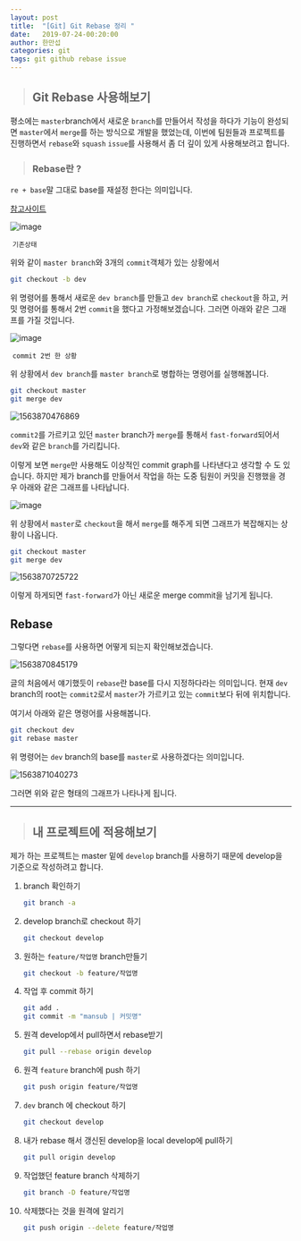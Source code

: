 ```yaml
---
layout: post
title:  "[Git] Git Rebase 정리 "
date:   2019-07-24-00:20:00
author: 한만섭
categories: git
tags: git github rebase issue 
---
```



> ##  Git Rebase 사용해보기 

평소에는 `master`branch에서 새로운 `branch`를 만들어서 작성을 하다가 기능이 완성되면 `master`에서 `merge`를 하는 방식으로 개발을 했었는데, 이번에 팀원들과 프로젝트를 진행하면서 `rebase`와 `squash` `issue`를 사용해서 좀 더 깊이 있게 사용해보려고 합니다.  



> ### Rebase란 ?

`re + base`말 그대로 base를 재설정 한다는 의미입니다.  

[참고사이트](<https://cyberx.tistory.com/96>)

![image](https://user-images.githubusercontent.com/46010705/61695458-7ad07380-ad6e-11e9-91b4-1bc15c52896c.png)

​																	`기존상태`

위와 같이 `master branch`와 3개의 `commit`객체가 있는 상황에서 

```bash
git checkout -b dev 
```

위 명령어를 통해서 새로운 `dev branch`를 만들고 `dev branch`로 `checkout`을 하고,  커밋 명령어를 통해서 2번 `commit`을 했다고 가정해보겠습니다. 그러면 아래와 같은 그래프를 가질 것입니다.  



![image](https://user-images.githubusercontent.com/46010705/61695738-01855080-ad6f-11e9-960b-47def2045d58.png)

​																	`commit 2번 한 상황 `



위 상황에서 `dev branch`를 `master branch`로 병합하는 명령어를 실행해봅니다.  

```bash
git checkout master
git merge dev
```

![1563870476869](C:\Users\multicampus\AppData\Roaming\Typora\typora-user-images\1563870476869.png)

`commit2`를 가르키고 있던 `master` branch가 `merge`를 통해서 `fast-forward`되어서 `dev`와 같은 `branch`를 가리킵니다.  



이렇게 보면 `merge`만 사용해도 이상적인 commit graph를 나타낸다고 생각할 수 도 있습니다. 하지만 제가 branch를 만들어서 작업을 하는 도중 팀원이 커밋을 진행했을 경우 아래와 같은 그래프를 나타납니다.  

![image](https://user-images.githubusercontent.com/46010705/61696080-a30ca200-ad6f-11e9-9c0b-aff969bbebac.png)

위 상황에서 `master`로 `checkout`을 해서 `merge`를 해주게 되면 그래프가 복잡해지는 상황이 나옵니다.  

```bash
git checkout master
git merge dev
```

![1563870725722](C:\Users\multicampus\AppData\Roaming\Typora\typora-user-images\1563870725722.png)

이렇게 하게되면 `fast-forward`가 아닌 새로운 merge commit을 남기게 됩니다.  




## Rebase

그렇다면 `rebase`를 사용하면 어떻게 되는지 확인해보겠습니다.  

![1563870845179](C:\Users\multicampus\AppData\Roaming\Typora\typora-user-images\1563870845179.png)

글의 처음에서 얘기했듯이 `rebase`란 base를 다시 지정하다라는 의미입니다. 현재 `dev` branch의 root는 `commit2`로서 `master`가 가르키고 있는 `commit`보다 뒤에 위치합니다.  



여기서 아래와 같은 명령어를 사용해봅니다.  

```bash
git checkout dev
git rebase master
```

위 명령어는 `dev` branch의 base를 `master`로 사용하겠다는 의미입니다.  

![1563871040273](C:\Users\multicampus\AppData\Roaming\Typora\typora-user-images\1563871040273.png)

그러면 위와 같은 형태의 그래프가 나타나게 됩니다.  



***



> ## 내 프로젝트에 적용해보기 



제가 하는 프로젝트는 master 밑에 `develop` branch를 사용하기 때문에 develop을 기준으로 작성하려고 합니다.  

1. branch 확인하기 

   ```bash
   git branch -a
   ```

2. develop branch로 checkout 하기 

   ```bash
   git checkout develop
   ```

3. 원하는 `feature/작업명` branch만들기 

   ```bash
   git checkout -b feature/작업명 
   ```

4. 작업 후 commit 하기 

   ```bash
   git add .
   git commit -m "mansub | 커밋명"
   ```

5. 원격 develop에서 pull하면서 rebase받기  

   ```bash
   git pull --rebase origin develop
   ```

6. 원격 `feature` branch에 push 하기 

   ```bash
   git push origin feature/작업명
   ```

7. `dev` branch 에 checkout 하기 

   ```bash
   git checkout develop
   ```

8. 내가 rebase 해서 갱신된 develop을 local develop에 pull하기 

   ```bash
   git pull origin develop
   ```

9. 작업했던 feature branch 삭제하기 

   ```bash
   git branch -D feature/작업명
   ```

9. 삭제했다는 것을 원격에 알리기 

   ```bash
   git push origin --delete feature/작업명
   ```

   

   

